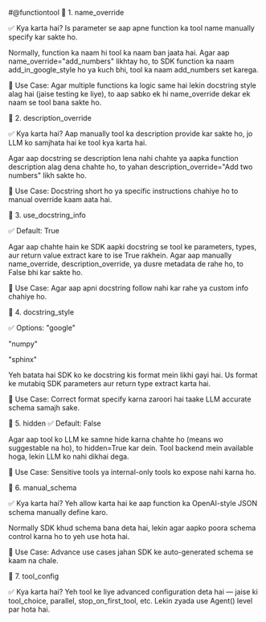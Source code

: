 #@functiontool
🔹 1. name_override

✅ Kya karta hai?
Is parameter se aap apne function ka tool name manually specify kar sakte ho.


Normally, function ka naam hi tool ka naam ban jaata hai. Agar aap name_override="add_numbers" likhtay ho, to SDK function ka naam add_in_google_style ho ya kuch bhi, tool ka naam add_numbers set karega.

🔧 Use Case:
Agar multiple functions ka logic same hai lekin docstring style alag hai (jaise testing ke liye), to aap sabko ek hi name_override dekar ek naam se tool bana sakte ho.

🔹 2. description_override


✅ Kya karta hai?
Aap manually tool ka description provide kar sakte ho, jo LLM ko samjhata hai ke tool kya karta hai.


Agar aap docstring se description lena nahi chahte ya aapka function description alag dena chahte ho, to yahan description_override="Add two numbers" likh sakte ho.

🔧 Use Case:
Docstring short ho ya specific instructions chahiye ho to manual override kaam aata hai.

🔹 3. use_docstring_info


✅ Default: True

Agar aap chahte hain ke SDK aapki docstring se tool ke parameters, types, aur return value extract kare to ise True rakhein.
Agar aap manually name_override, description_override, ya dusre metadata de rahe ho, to False bhi kar sakte ho.

🔧 Use Case:
Agar aap apni docstring follow nahi kar rahe ya custom info chahiye ho.

🔹 4. docstring_style


✅ Options:
"google"

"numpy"

"sphinx"


Yeh batata hai SDK ko ke docstring kis format mein likhi gayi hai. Us format ke mutabiq SDK parameters aur return type extract karta hai.

🔧 Use Case:
Correct format specify karna zaroori hai taake LLM accurate schema samajh sake.

🔹 5. hidden
✅ Default: False



Agar aap tool ko LLM ke samne hide karna chahte ho (means wo suggestable na ho), to hidden=True kar dein. Tool backend mein available hoga, lekin LLM ko nahi dikhai dega.

🔧 Use Case:
Sensitive tools ya internal-only tools ko expose nahi karna ho.

🔹 6. manual_schema



✅ Kya karta hai?
Yeh allow karta hai ke aap function ka OpenAI-style JSON schema manually define karo.

Normally SDK khud schema bana deta hai, lekin agar aapko poora schema control karna ho to yeh use hota hai.

🔧 Use Case:
Advance use cases jahan SDK ke auto-generated schema se kaam na chale.

🔹 7. tool_config


✅ Kya karta hai?
Yeh tool ke liye advanced configuration deta hai — jaise ki tool_choice, parallel, stop_on_first_tool, etc. Lekin zyada use Agent() level par hota hai.
